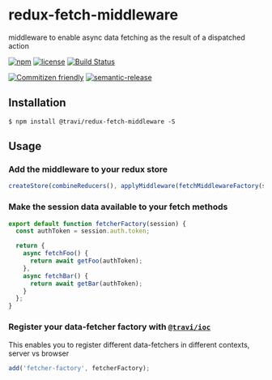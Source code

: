 # redux-fetch-middleware

middleware to enable async data fetching as the result of a dispatched action

[![npm](https://img.shields.io/npm/v/@travi/redux-fetch-middleware.svg?maxAge=2592000)](https://www.npmjs.com/package/@travi/redux-fetch-middleware)
[![license](https://img.shields.io/github/license/travi/redux-fetch-middleware.svg)](LICENSE)
[![Build Status](https://img.shields.io/travis/travi/redux-fetch-middleware.svg?style=flat)](https://travis-ci.org/travi/redux-fetch-middleware)

[![Commitizen friendly](https://img.shields.io/badge/commitizen-friendly-brightgreen.svg)](http://commitizen.github.io/cz-cli/)
[![semantic-release](https://img.shields.io/badge/%20%20%F0%9F%93%A6%F0%9F%9A%80-semantic--release-e10079.svg)](https://github.com/semantic-release/semantic-release)

## Installation

```
$ npm install @travi/redux-fetch-middleware -S
```

## Usage

### Add the middleware to your redux store

```js
createStore(combineReducers(), applyMiddleware(fetchMiddlewareFactory(session)));
```

### Make the session data available to your fetch methods

```js
export default function fetcherFactory(session) {
  const authToken = session.auth.token;

  return {
    async fetchFoo() {
      return await getFoo(authToken);
    },
    async fetchBar() {
      return await getBar(authToken);
    }
  };
}
```

### Register your data-fetcher factory with [`@travi/ioc`](https://github.com/travi/ioc)

This enables you to register different data-fetchers in different contexts, server vs browser

```js
add('fetcher-factory', fetcherFactory);
```
